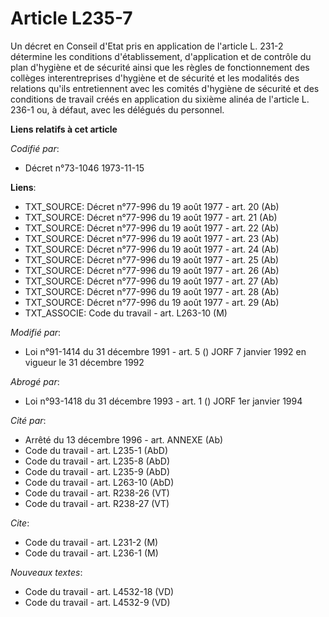 # Article L235-7

Un décret en Conseil d'Etat pris en application de l'article L. 231-2 détermine les conditions d'établissement, d'application
et de contrôle du plan d'hygiène et de sécurité ainsi que les règles de fonctionnement des collèges interentreprises
d'hygiène et de sécurité et les modalités des relations qu'ils entretiennent avec les comités d'hygiène de sécurité et des
conditions de travail créés en application du sixième alinéa de l'article L. 236-1 ou, à défaut, avec les délégués du
personnel.

**Liens relatifs à cet article**

_Codifié par_:

  - Décret n°73-1046 1973-11-15

**Liens**:

  - TXT_SOURCE: Décret n°77-996 du 19 août 1977 - art. 20 (Ab)
  - TXT_SOURCE: Décret n°77-996 du 19 août 1977 - art. 21 (Ab)
  - TXT_SOURCE: Décret n°77-996 du 19 août 1977 - art. 22 (Ab)
  - TXT_SOURCE: Décret n°77-996 du 19 août 1977 - art. 23 (Ab)
  - TXT_SOURCE: Décret n°77-996 du 19 août 1977 - art. 24 (Ab)
  - TXT_SOURCE: Décret n°77-996 du 19 août 1977 - art. 25 (Ab)
  - TXT_SOURCE: Décret n°77-996 du 19 août 1977 - art. 26 (Ab)
  - TXT_SOURCE: Décret n°77-996 du 19 août 1977 - art. 27 (Ab)
  - TXT_SOURCE: Décret n°77-996 du 19 août 1977 - art. 28 (Ab)
  - TXT_SOURCE: Décret n°77-996 du 19 août 1977 - art. 29 (Ab)
  - TXT_ASSOCIE: Code du travail - art. L263-10 (M)

_Modifié par_:

  - Loi n°91-1414 du 31 décembre 1991 - art. 5 () JORF 7 janvier 1992 en vigueur le 31 décembre 1992

_Abrogé par_:

  - Loi n°93-1418 du 31 décembre 1993 - art. 1 () JORF 1er janvier 1994

_Cité par_:

  - Arrêté du 13 décembre 1996 - art. ANNEXE (Ab)
  - Code du travail - art. L235-1 (AbD)
  - Code du travail - art. L235-8 (AbD)
  - Code du travail - art. L235-9 (AbD)
  - Code du travail - art. L263-10 (AbD)
  - Code du travail - art. R238-26 (VT)
  - Code du travail - art. R238-27 (VT)

_Cite_:

  - Code du travail - art. L231-2 (M)
  - Code du travail - art. L236-1 (M)

_Nouveaux textes_:

  - Code du travail - art. L4532-18 (VD)
  - Code du travail - art. L4532-9 (VD)
